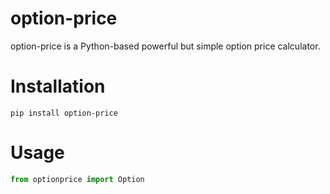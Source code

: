# option-price
option-price is a Python-based powerful but simple option price calculator.

# Installation
```shell
pip install option-price
```
# Usage
```python
from optionprice import Option
```

